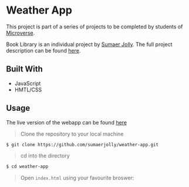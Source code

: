# Weather App

This project is part of a series of projects to be completed by students of [Microverse](https://www.microverse.org/ 'The Global School for Remote Software Developers!').

Book Library is an individual project by [Sumaer Jolly](https://github.com/sumaerjolly). The full project description can be found [here](https://www.theodinproject.com/courses/javascript/lessons/weather-app).

## Built With

- JavaScript
- HMTL/CSS

## Usage

The live version of the webapp can be found [here]()

> Clone the repository to your local machine

```sh
$ git clone https://github.com/sumaerjolly/weather-app.git
```

> cd into the directory

```sh
$ cd weather-app
```

> Open `index.html` using your favourite broswer:
